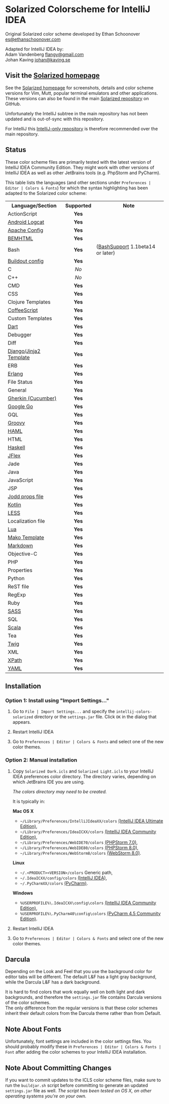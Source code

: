 Solarized Colorscheme for IntelliJ IDEA
=======================================

Original Solarized color scheme developed by Ethan Schoonover <es@ethanschoonover.com>  

Adapted for IntelliJ IDEA by:  
Adam Vandenberg <flangy@gmail.com>  
Johan Kaving <johan@kaving.se>

Visit the [Solarized homepage]
------------------------------

See the [Solarized homepage] for screenshots,
details and color scheme versions for Vim, Mutt, popular terminal emulators and
other applications. These versions can also be found in the main [Solarized repository]
on GitHub.

Unfortunately the IntelliJ subtree in the main repository has not been updated and is out-of-sync with this
repository.

For IntelliJ this [IntelliJ-only repository] is therefore recommended over the main repository.

[Solarized homepage]:   http://ethanschoonover.com/solarized
[Solarized repository]: https://github.com/altercation/solarized
[IntelliJ-only repository]:  https://github.com/jkaving/intellij-colors-solarized

Status
------------

These color scheme files are primarily tested with the latest version of IntelliJ IDEA Community Edition.
They might work with other versions of IntelliJ IDEA as well as other JetBrains tools
(e.g. PhpStorm and PyCharm).

This table lists the languages (and other sections under `Preferences | Editor | Colors & Fonts`)
for which the syntax highlighting has been adapted to the Solarized color scheme:

<table>
	<tr>
		<th>Language/Section</th>
		<th>Supported</th>
		<th>Note</th>
	</tr>
	<tr>
		<td>ActionScript</td>
		<td align="center"><b>Yes</b></td>
		<td></td>
	</tr>
	<tr>
		<td><a href="http://developer.android.com/tools/help/logcat.html">Android Logcat</a></td>
		<td align="center"><b>Yes</b></td>
		<td></td>
	</tr>
	<tr>
		<td><a href="http://httpd.apache.org">Apache Config</a></td>
		<td align="center"><b>Yes</b></td>
		<td></td>
	</tr>
	<tr>
		<td><a href="https://github.com/bem/bemhtml">BEMHTML</a></td>
		<td align="center"><b>Yes</b></td>
		<td></td>
	</tr>
	<tr>
		<td>Bash</td>
		<td align="center"><b>Yes</b></td>
		<td>(<a href="http://www.ansorg-it.com/en/products_bashsupport.html">BashSupport</a> 1.1beta14 or later)</td>
	</tr>
	<tr>
		<td><a href="http://www.buildout.org">Buildout config</a></td>
		<td align="center"><b>Yes</b></td>
		<td></td>
	</tr>
	<tr>
		<td>C</td>
		<td align="center"><i>No</i></td>
		<td></td>
	</tr>
	<tr>
		<td>C++</td>
		<td align="center"><i>No</i></td>
		<td></td>
	</tr>
	<tr>
		<td>CMD</td>
		<td align="center"><b>Yes</b></td>
		<td></td>
	</tr>
	<tr>
		<td>CSS</td>
		<td align="center"><b>Yes</b></td>
		<td></td>
	</tr>
	<tr>
		<td>Clojure Templates</td>
		<td align="center"><b>Yes</b></td>
		<td></td>
	</tr>
	<tr>
		<td><a href="http://coffeescript.org">CoffeeScript</a></td>
		<td align="center"><b>Yes</b></td>
		<td></td>
	</tr>
	<tr>
		<td>Custom Templates</td>
		<td align="center"><b>Yes</b></td>
		<td></td>
	</tr>
	<tr>
		<td><a href="http://www.dartlang.org">Dart</a></td>
		<td align="center"><b>Yes</b></td>
		<td></td>
	</tr>
	<tr>
		<td>Debugger</td>
		<td align="center"><b>Yes</b></td>
		<td></td>
	</tr>
	<tr>
		<td>Diff</td>
		<td align="center"><b>Yes</b></td>
		<td></td>
	</tr>
	<tr>
		<td><a href="https://www.djangoproject.com">Django</a>/<a href="http://jinja.pocoo.org/docs/">Jinja2 Template</a></td>
		<td align="center"><b>Yes</b></td>
		<td></td>
	</tr>
	<tr>
		<td>ERB</td>
		<td align="center"><b>Yes</b></td>
		<td></td>
	 </tr>
	<tr>
		<td><a href="http://www.erlang.org">Erlang</a></td>
		<td align="center"><b>Yes</b></td>
		<td></td>
	 </tr>
	 <tr>
		<td>File Status</td>
		<td align="center"><b>Yes</b></td>
		<td></td>
	</tr>
	<tr>
		<td>General</td>
		<td align="center"><b>Yes</b></td>
		<td></td>
	</tr>
		<tr>
		<td><a href="http://cukes.info">Gherkin (Cucumber)</a></td>
		<td align="center"><b>Yes</b></td>
		<td></td>
		</tr>
	<tr>
		<td><a href="http://code.google.com/p/go/">Google Go</a></td>
		<td align="center"><b>Yes</b></td>
		<td></td>
	</tr>
	<tr>
		<td>GQL</td>
		<td align="center"><b>Yes</b></td>
		<td></td>
	</tr>
	<tr>
		<td><a href="http://groovy.codehaus.org">Groovy</a></td>
		<td align="center"><b>Yes</b></td>
		<td></td>
	</tr>
	<tr>
		<td><a href="http://haml.info">HAML</a></td>
		<td align="center"><b>Yes</b></td>
		<td></td>
	</tr>
	<tr>
		<td>HTML</td>
		<td align="center"><b>Yes</b></td>
		<td></td>
	</tr>
	<tr>
		<td><a href="http://www.haskell.org">Haskell</a></td>
		<td align="center"><b>Yes</b></td>
		<td></td>
	</tr>
	<tr>
		<td><a href="http://jflex.de">JFlex</a></td>
		<td align="center"><b>Yes</b></td>
		<td></td>
	</tr>
	<tr>
		<td>Jade</td>
		<td align="center"><b>Yes</b></td>
		<td></td>
	</tr>
	<tr>
		<td>Java</td>
		<td align="center"><b>Yes</b></td>
		<td></td>
	</tr>
	<tr>
		<td>JavaScript</td>
		<td align="center"><b>Yes</b></td>
		<td></td>
	</tr>
	<tr>
		<td>JSP</td>
		<td align="center"><b>Yes</b></td>
		<td></td>
	</tr>
	<tr>
		<td><a href="http://jodd.org/doc/props.html">Jodd props file</a></td>
		<td align="center"><b>Yes</b></td>
		<td></td>
	</tr>
	<tr>
		<td><a href="http://kotlin.jetbrains.org">Kotlin</a></td>
		<td align="center"><b>Yes</b></td>
		<td></td>
	</tr>
	<tr>
		<td><a href="http://lesscss.org">LESS</a></td>
		<td align="center"><b>Yes</b></td>
		<td></td>
	</tr>
	<tr>
		<td>Localization file</td>
		<td align="center"><b>Yes</b></td>
		<td></td>
	</tr>
	<tr>
		<td><a href="http://www.lua.org">Lua</a></td>
		<td align="center"><b>Yes</b></td>
		<td></td>
	</tr>
	<tr>
		<td><a href="http://www.makotemplates.org">Mako Template</a></td>
		<td align="center"><b>Yes</b></td>
		<td></td>
	</tr>
	<tr>
		<td><a href="http://daringfireball.net/projects/markdown/">Markdown</a></td>
		<td align="center"><b>Yes</b></td>
		<td></td>
	</tr>
	<tr>
		<td>Objective-C</td>
		<td align="center"><b>Yes</b></td>
		<td></td>
	</tr>
	<tr>
		<td>PHP</td>
		<td align="center"><b>Yes</b></td>
		<td></td>
	</tr>
	<tr>
		<td>Properties</td>
		<td align="center"><b>Yes</b></td>
		<td></td>
	</tr>
	<tr>
		<td>Python</td>
		<td align="center"><b>Yes</b></td>
		<td></td>
	</tr>
	<tr>
		<td>ReST file</td>
		<td align="center"><b>Yes</b></td>
		<td></td>
	</tr>
	<tr>
		<td>RegExp</td>
		<td align="center"><b>Yes</b></td>
		<td></td>
	</tr>
	<tr>
		<td>Ruby</td>
		<td align="center"><b>Yes</b></td>
		<td></td>
	</tr>
	<tr>
		<td><a href="http://sass-lang.com">SASS</a></td>
		<td align="center"><b>Yes</b></td>
		<td></td>
	</tr>
	<tr>
		<td>SQL</td>
		<td align="center"><b>Yes</b></td>
		<td></td>
	</tr>
	<tr>
		<td><a href="http://www.scala-lang.org">Scala</a></td>
		<td align="center"><b>Yes</b></td>
		<td></td>
	</tr>
	<tr>
		<td>Tea</td>
		<td align="center"><b>Yes</b></td>
		<td></td>
	</tr>
	<tr>
		<td><a href="http://twig.sensiolabs.org">Twig</a></td>
		<td align="center"><b>Yes</b></td>
		<td></td>
	</tr>
	<tr>
		<td>XML</td>
		<td align="center"><b>Yes</b></td>
		<td></td>
	</tr>
	<tr>
		<td><a href="http://www.w3.org/TR/xpath/">XPath</a></td>
		<td align="center"><b>Yes</b></td>
		<td></td>
	</tr>
	<tr>
		<td><a href="http://www.yaml.org">YAML</a></td>
		<td align="center"><b>Yes</b></td>
		<td></td>
	</tr>
</table>


Installation
------------

### Option 1: Install using "Import Settings..."

1. Go to `File | Import Settings...` and specify the `intellij-colors-solarized` directory or the `settings.jar` file.
 Click `OK` in the dialog that appears.

2. Restart IntelliJ IDEA

3. Go to `Preferences | Editor | Colors & Fonts` and select one of the new
color themes.

### Option 2: Manual installation

1.  Copy `Solarized Dark.icls` and `Solarized Light.icls` to your IntelliJ IDEA preferences
    color directory. The directory varies, depending on which JetBrains IDE you are using.

    *The colors directory may need to be created.*

    It is typically in:

    **Mac OS X**
    * `~/Library/Preferences/IntelliJIdeaXX/colors` [(IntelliJ IDEA Ultimate Edition)][IntelliJ IDE settings],
    * `~/Library/Preferences/IdeaICXX/colors` [(IntelliJ IDEA Community Edition)][IntelliJ IDE settings],
    * `~/Library/Preferences/WebIDE70/colors` [(PHPStorm 7.0)][PHPStorm IDE settings],
    * `~/Library/Preferences/WebIDE80/colors` [(PHPStorm 8.0)][PHPStorm IDE settings],
    * `~/Library/Preferences/WebStorm8/colors` [(WebStorm 8.0)][WebStorm IDE settings].

    **Linux**
    * `~/.<PRODUCT><VERSION>/colors` Generic path,
    * `~/.IdeaICXX/config/colors` [(IntelliJ IDEA)][IntelliJ IDE settings],
    * `~/.PyCharmXX/colors` [(PyCharm)][PyCharm IDE settings].

    **Windows**
    * `%USERPROFILE%\.IdeaICXX\config\colors` [(IntelliJ IDEA Community Edition)][IntelliJ IDE settings],
    * `%USERPROFILE%\.PyCharm40\config\colors` [(PyCharm 4.5 Community Edition)][PyCharm IDE settings].

2. Restart IntelliJ IDEA

3. Go to `Preferences | Editor | Colors & Fonts` and select one of the new
color themes.

[IntelliJ IDE settings]: https://www.jetbrains.com/idea/help/project-and-ide-settings.html
[PHPStorm IDE settings]: https://www.jetbrains.com/phpstorm/help/project-and-ide-settings.html
[PyCharm IDE settings]: https://www.jetbrains.com/pycharm/help/project-and-ide-settings.html
[WebStorm IDE settings]: https://www.jetbrains.com/webstorm/help/project-and-ide-settings.html

Darcula
-------
Depending on the Look and Feel that you use the background
color for editor tabs will be different. The default L&amp;F has a light gray
background, while the Darcula L&amp;F has a dark background.

It is hard to find colors that work equally well on both light and dark backgrounds,
and therefore the `settings.jar` file contains Darcula versions of the color schemes.<br>
The only difference from the regular versions is that these color schemes inherit
their default colors from the Darcula theme rather than from Default.

Note About Fonts
-----------------
Unfortunately, font settings are included in the color settings files.
You should probably modify these in `Preferences | Editor | Colors & Fonts | Font`
after adding the color schemes to your IntelliJ IDEA installation.

Note About Committing Changes
-----------------------------
If you want to commit updates to the ICLS color scheme files, make sure to run the `buildjar.sh` script before committing to generate
an updated `settings.jar` file as well.
*The script has been tested on OS X, on other operating systems you're on your own.*
